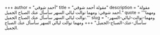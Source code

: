 +++
author = "أحمد شوقي"
title = "مقولة أحمد شوقي"
description = "مقولة أحمد شوقي: ومهما توالت ليالي السهر سأسأل عنك الصباح الجميل."
quote = '''ومهما توالت ليالي السهر سأسأل عنك الصباح الجميل.'''
slug = "ومهما-توالت-ليالي-السهر-سأسأل-عنك-الصباح-الجميل"
+++
ومهما توالت ليالي السهر سأسأل عنك الصباح الجميل.
